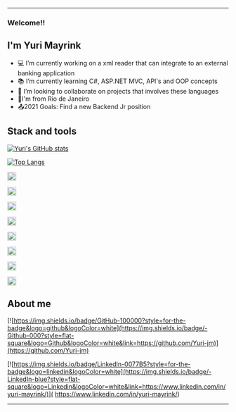 -----------------------------------------------------------------------------------------------------------------------------------------------------------------------------------

### Welcome!!


## I'm Yuri Mayrink


- 💻 I’m currently working on a xml reader that can integrate to an external banking application
- 📚 I’m currently learning C#, ASP.NET MVC, API's and OOP concepts
- 👯 I’m looking to collaborate on projects that involves these languages
- 🏡I'm from Rio de Janeiro
- 📤2021 Goals: Find a new Backend Jr position

## Stack and tools


[![Yuri's GitHub stats](https://github-readme-stats.vercel.app/api?username=Yuri-jm)](https://github.com/Yuri-jm/github-readme-stats)

[![Top Langs](https://github-readme-stats.vercel.app/api/top-langs/?username=Yuri-jm&layout=compact)](https://github.com/Yuri-jm/github-readme-stats)

<code><img height= '20' src="https://img.shields.io/badge/HTML5-E34F26?style=for-the-badge&logo=html5&logoColor=white"></code>

<code><img height= '20' src="https://img.shields.io/badge/CSS3-1572B6?style=for-the-badge&logo=css3&logoColor=white"></code>

<code><img height= '20' src="https://img.shields.io/badge/C-00599C?style=for-the-badge&logo=c&logoColor=white"></code>

<code><img height= '20' src="https://img.shields.io/badge/C%23-239120?style=for-the-badge&logo=c-sharp&logoColor=white"></code>

<code><img height= '20' src="https://img.shields.io/badge/MySQL-00000F?style=for-the-badge&logo=mysql&logoColor=white"></code>

<code><img height= '20' src="https://img.shields.io/badge/.NET-512BD4?style=for-the-badge&logo=dotnet&logoColor=white"></code>

<code><img height= '20' src="https://img.shields.io/badge/Git-F05032?style=for-the-badge&logo=git&logoColor=white"></code>

<code><img height= '20' src="https://img.shields.io/badge/Visual_Studio-5C2D91?style=for-the-badge&logo=visual%20studio&logoColor=white"></code>





## About me
[![https://img.shields.io/badge/GitHub-100000?style=for-the-badge&logo=github&logoColor=white](https://img.shields.io/badge/-Github-000?style=flat-square&logo=Github&logoColor=white&link=https://github.com/Yuri-jm)](https://github.com/Yuri-jm)

[![https://img.shields.io/badge/LinkedIn-0077B5?style=for-the-badge&logo=linkedin&logoColor=white](https://img.shields.io/badge/-LinkedIn-blue?style=flat-square&logo=Linkedin&logoColor=white&link=https://www.linkedin.com/in/yuri-mayrink/)]( https://www.linkedin.com/in/yuri-mayrink/)



-----------------------------------------------------------------------------------------------------------------------------------------------------------------------------------
